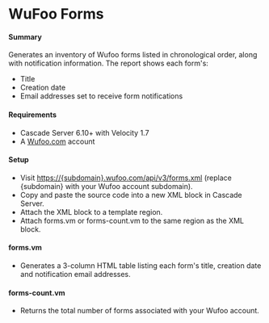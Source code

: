 # WuFoo Forms #

#### Summary ####
 Generates an inventory of Wufoo forms listed in chronological order, along with notification information.
 The report shows each form's:
* Title
* Creation date
* Email addresses set to receive form notifications

#### Requirements ####
* Cascade Server 6.10+ with Velocity 1.7
* A [Wufoo.com](http://wufoo.com) account

#### Setup ####
* Visit [https://{subdomain}.wufoo.com/api/v3/forms.xml](http://help.wufoo.com/articles/en_US/SurveyMonkeyArticleType/The-Forms-API) (replace {subdomain} with your Wufoo account subdomain).
* Copy and paste the source code into a new XML block in Cascade Server.
* Attach the XML block to a template region.
* Attach forms.vm or forms-count.vm to the same region as the XML block.

#### forms.vm ####
	
* Generates a 3-column HTML table listing each form's title, creation date and notification email addresses.

#### forms-count.vm ####

* Returns the total number of forms associated with your Wufoo account.